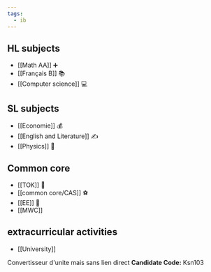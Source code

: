 ```yaml
---
tags:
  - ib
---
```


## HL subjects
 - [[Math AA]] ➕
 - [[Français B]] 📚
 - [[Computer science]] 💻

## SL subjects
- [[Economie]] 💰
- [[English and Literature]] ✍
- [[Physics]] 🔭

## Common core
- [[TOK]] 🧠
- [[common core/CAS]] ⚽
- [[EE]] 📑
- [[MWC]]
## extracurricular activities
- [[University]]  

Convertisseur d'unite mais sans lien direct 
**Candidate Code:** Ksn103